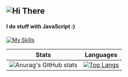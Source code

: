 ![Hi There](https://media.giphy.com/media/Nx0rz3jtxtEre/giphy.gif)
 ---
#### I do stuff with JavaScript :)

[![My Skills](https://skills.thijs.gg/icons?i=js,nodejs,express,mongodb,react,html,css,scss)](https://skills.thijs.gg)

       


 Stats                     | Languages 
:-------------------------:|:-------------------------:
![Anurag's GitHub stats](https://github-readme-stats.vercel.app/api?username=flnx&show_icons=true&theme=radical) | [![Top Langs](https://github-readme-stats.vercel.app/api/top-langs/?username=flnx&theme=radical)](https://github.com/anuraghazra/github-readme-stats)
